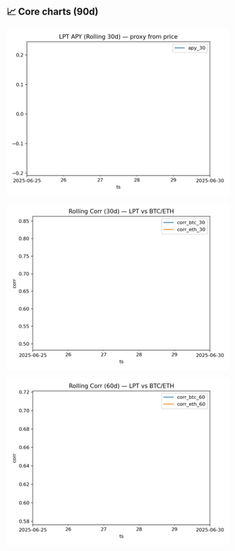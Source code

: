 ﻿


## 📈 Core charts (90d)

![LPT — APY 30j](docs/img/previews/lpt_apy_30d.jpg)

![LPT ↔ BTC/ETH — Corr 30j](docs/img/previews/lpt_corr_30d.jpg)

![LPT ↔ BTC/ETH — Corr 60j](docs/img/previews/lpt_corr_60d.jpg)
